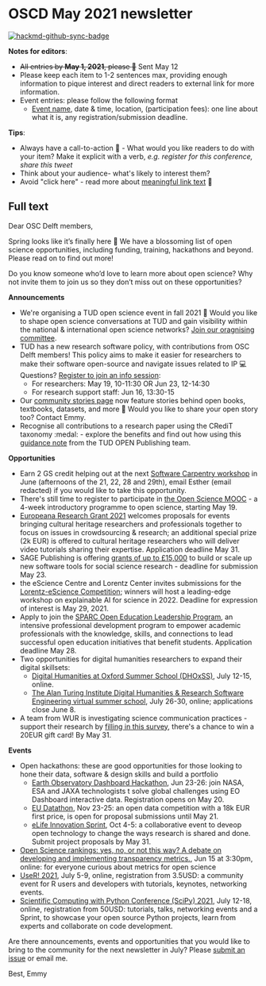 # OSCD May 2021 newsletter

[![hackmd-github-sync-badge](https://hackmd.io/QnsnvuWfT5Wn0wa-PiPG_A/badge)](https://hackmd.io/QnsnvuWfT5Wn0wa-PiPG_A)


**Notes for editors**: 
- ~~All entries by **May 1, 2021**, please :pray:~~ Sent May 12 
- Please keep each item to 1-2 sentences max, providing enough information to pique interest and direct readers to external link for more information. 
- Event entries: please follow the following format
    -  [Event name](eventlink), date & time, location, (participation fees): one line about what it is, any registration/submission deadline.

**Tips**:
- Always have a call-to-action :loudspeaker: - What would you like readers to do with your item? Make it explicit with a verb, *e.g. register for this conference, share this tweet*
- Think about your audience- what's likely to interest them? 
- Avoid "click here" - read more about [meaningful link text](https://accessibility.princeton.edu/how/content/links) :link:

## Full text

Dear OSC Delft members,

Spring looks like it’s finally here 🌷 We have a blossoming list of open science opportunities, including funding, training, hackathons and beyond. Please read on to find out more!

Do you know someone who’d love to learn more about open science? Why not invite them to join us so they don’t miss out on these opportunities?

**Announcements**
- We're organising a TUD open science event in fall 2021 :tada: Would you like to shape open science conversations at TUD and gain visibility within the national & international open science networks? [Join our oragnising committee](https://osc-delft.github.io/posts/2021/05/12/open-science-festival-org-recruitment/). 
- TUD has a new research software policy, with contributions from OSC Delft members! This policy aims to make it easier for researchers to make their software open-source and navigate issues related to IP :computer: Questions? [Register to join an info session](https://intranet.tudelft.nl/en/-/184206-45?p_l_back_url=%2Fen%2Fsearch%3Fq%3Dsoftware%2Bpolicy):
    - For researchers: May 19, 10-11:30 OR Jun 23, 12-14:30
    - For research support staff: Jun 16, 13:30-15
- Our [community stories page](https://osc-delft.github.io/posts) now feature stories behind open books, textbooks, datasets, and more :book: Would you like to share your open story too? Contact Emmy. 
- Recognise all contributions to a research paper using the CRediT taxonomy :medal: - explore the benefits and find out how using this [guidance note](https://www.tudelft.nl/en/library/library-for-researchers/library-for-researchers/publishing-outreach/credit-and-collaboration) from the TUD OPEN Publishing team.


**Opportunities**
- Earn 2 GS credit helping out at the next [Software Carpentry workshop](https://www.tudelft.nl/library/research-data-management/r/training-evenementen/training-voor-onderzoekers/software-carpentry-workshop) in June (afternoons of the 21, 22, 28 and 29th), email Esther (email redacted) if you would like to take this opportunity.
- There's still time to register to participate in [the Open Science MOOC](https://www.edx.org/new/course/open-science-sharing-your-research-with-the-world) - a 4-week introductory programme to open science, starting May 19.
- [Europeana Research Grant 2021](https://pro.europeana.eu/page/grants-programme?utm_source=DARIAH&utm_medium=3rd%20Party&utm_campaign=Research%20Event%20Grants%202021#theme) welcomes proposals for events bringing cultural heritage researchers and professionals together to focus on issues in crowdsourcing & research; an additional special prize (2k EUR) is offered to cultural heritage researchers who will deliver video tutorials sharing their expertise. Application deadline May 31.
- SAGE Publishing is offering [grants of up to £15,000](https://ocean.sagepub.com/concept-grants) to build or scale up new software tools for social science research - deadline for submission May 23. 
- the eScience Centre and Lorentz Center invites submissions for the [Lorentz-eScience Competition](https://www.esciencecenter.nl/collaborate/lorentz-escience-competition-2021/); winners will host a leading-edge workshop on explainable AI for science in 2022. Deadline for expression of interest is May 29, 2021.
- Apply to join the [SPARC Open Education Leadership Program](https://sparcopen.org/our-work/open-education-leadership-program/), an intensive professional development program to empower academic professionals with the knowledge, skills, and connections to lead successful open education initiatives that benefit students. Application deadline May 28.
- Two opportunities for digital humanities researchers to expand their digital skillsets:
    - [Digital Humanities at Oxford Summer School (DHOxSS)](https://web.cvent.com/event/eaeede20-a150-4961-a04a-06d4f3496f91/summary), July 12-15, online.
    - [The Alan Turing Institute Digital Humanities & Research Software Engineering virtual summer school](https://www.eventsforce.net/turingevents/frontend/reg/thome.csp?pageID=23222&eventID=72&traceRedir=2), July 26-30, online; applications close June 8.
- A team from WUR is investigating science communication practices - support their research by [filling in this survey](https://wur.az1.qualtrics.com/jfe/form/SV_0T9Pru7Wey8PS85), there's a chance to win a 20EUR gift card! By May 31.

**Events**
- Open hackathons: these are good opportunities for those looking to hone their data, software & design skills and build a portfolio
    - [Earth Observatory Dashboard Hackathon](https://www.eodashboardhackathon.org/), Jun 23-26:  join NASA, ESA and JAXA technologists t solve global challenges using EO Dashboard interactive data. Registration opens on May 20. 
    - [EU Datathon](https://op.europa.eu/en/web/eudatathon), Nov 23-25: an open data competition with a 18k EUR first price, is open for proposal submissions until May 21.
    - [eLife Innovation Sprint](https://sprint.elifesciences.org), Oct 4-5: a collaborative event to deveop open technology to change the ways research is shared and done. Submit project proposals by May 31.
- [Open Science rankings: yes, no, or not this way? A debate on developing and implementing transparency metrics.](https://www.jtrialerror.com/debate/), Jun 15 at 3:30pm, online: for everyone curious about metrics for open science
- [UseR! 2021](https://user2021.r-project.org/), July 5-9, online, registration from 3.5USD: a community event for R users and developers with tutorials, keynotes, networking events.
- [Scientific Computing with Python Conference (SciPy) 2021](https://www.scipy2021.scipy.org/), July 12-18, online, registration from 50USD: tutorials, talks, networking events and a Sprint, to showcase your open source Python projects, learn from experts and collaborate on code development. 


Are there announcements, events and opportunities that you would like to bring to the community for the next newsletter in July? Please [submit an issue](https://github.com/osc-delft/newsletters/issues) or email me.

Best,
Emmy